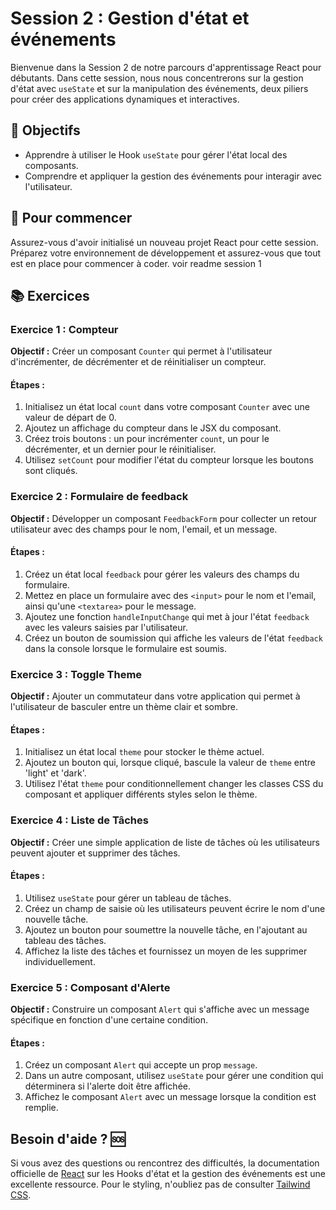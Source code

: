 # Session 2 : Gestion d'état et événements

Bienvenue dans la Session 2 de notre parcours d'apprentissage React pour débutants. Dans cette session, nous nous concentrerons sur la gestion d'état avec `useState` et sur la manipulation des événements, deux piliers pour créer des applications dynamiques et interactives.

## 🎯 Objectifs

- Apprendre à utiliser le Hook `useState` pour gérer l'état local des composants.
- Comprendre et appliquer la gestion des événements pour interagir avec l'utilisateur.

## 🏁 Pour commencer

Assurez-vous d'avoir initialisé un nouveau projet React pour cette session. Préparez votre environnement de développement et assurez-vous que tout est en place pour commencer à coder. voir readme session 1

## 📚 Exercices

### Exercice 1 : Compteur

**Objectif :** Créer un composant `Counter` qui permet à l'utilisateur d'incrémenter, de décrémenter et de réinitialiser un compteur.

#### Étapes :

1. Initialisez un état local `count` dans votre composant `Counter` avec une valeur de départ de 0.
2. Ajoutez un affichage du compteur dans le JSX du composant.
3. Créez trois boutons : un pour incrémenter `count`, un pour le décrémenter, et un dernier pour le réinitialiser.
4. Utilisez `setCount` pour modifier l'état du compteur lorsque les boutons sont cliqués.

### Exercice 2 : Formulaire de feedback

**Objectif :** Développer un composant `FeedbackForm` pour collecter un retour utilisateur avec des champs pour le nom, l'email, et un message.

#### Étapes :

1. Créez un état local `feedback` pour gérer les valeurs des champs du formulaire.
2. Mettez en place un formulaire avec des `<input>` pour le nom et l'email, ainsi qu'une `<textarea>` pour le message.
3. Ajoutez une fonction `handleInputChange` qui met à jour l'état `feedback` avec les valeurs saisies par l'utilisateur.
4. Créez un bouton de soumission qui affiche les valeurs de l'état `feedback` dans la console lorsque le formulaire est soumis.

### Exercice 3 : Toggle Theme

**Objectif :** Ajouter un commutateur dans votre application qui permet à l'utilisateur de basculer entre un thème clair et sombre.

#### Étapes :

1. Initialisez un état local `theme` pour stocker le thème actuel.
2. Ajoutez un bouton qui, lorsque cliqué, bascule la valeur de `theme` entre 'light' et 'dark'.
3. Utilisez l'état `theme` pour conditionnellement changer les classes CSS du composant et appliquer différents styles selon le thème.

### Exercice 4 : Liste de Tâches

**Objectif :** Créer une simple application de liste de tâches où les utilisateurs peuvent ajouter et supprimer des tâches.

#### Étapes :

1. Utilisez `useState` pour gérer un tableau de tâches.
2. Créez un champ de saisie où les utilisateurs peuvent écrire le nom d'une nouvelle tâche.
3. Ajoutez un bouton pour soumettre la nouvelle tâche, en l'ajoutant au tableau des tâches.
4. Affichez la liste des tâches et fournissez un moyen de les supprimer individuellement.

### Exercice 5 : Composant d'Alerte

**Objectif :** Construire un composant `Alert` qui s'affiche avec un message spécifique en fonction d'une certaine condition.

#### Étapes :

1. Créez un composant `Alert` qui accepte un prop `message`.
2. Dans un autre composant, utilisez `useState` pour gérer une condition qui déterminera si l'alerte doit être affichée.
3. Affichez le composant `Alert` avec un message lorsque la condition est remplie.

## Besoin d'aide ? 🆘

Si vous avez des questions ou rencontrez des difficultés, la documentation officielle de [React](https://reactjs.org/docs/hooks-state.html) sur les Hooks d'état et la gestion des événements est une excellente ressource. Pour le styling, n'oubliez pas de consulter [Tailwind CSS](https://tailwindcss.com/).


